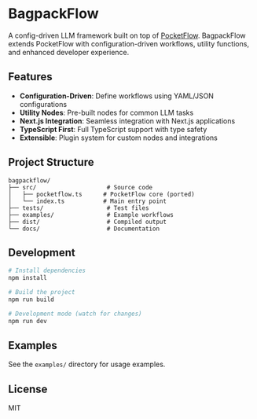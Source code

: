 # BagpackFlow

A config-driven LLM framework built on top of [PocketFlow](https://github.com/The-Pocket/PocketFlow-Typescript). BagpackFlow extends PocketFlow with configuration-driven workflows, utility functions, and enhanced developer experience.

## Features

- **Configuration-Driven**: Define workflows using YAML/JSON configurations
- **Utility Nodes**: Pre-built nodes for common LLM tasks
- **Next.js Integration**: Seamless integration with Next.js applications
- **TypeScript First**: Full TypeScript support with type safety
- **Extensible**: Plugin system for custom nodes and integrations

## Project Structure

```
bagpackflow/
├── src/                    # Source code
│   ├── pocketflow.ts      # PocketFlow core (ported)
│   └── index.ts           # Main entry point
├── tests/                  # Test files
├── examples/               # Example workflows
├── dist/                   # Compiled output
└── docs/                   # Documentation
```

## Development

```bash
# Install dependencies
npm install

# Build the project
npm run build

# Development mode (watch for changes)
npm run dev
```

## Examples

See the `examples/` directory for usage examples.

## License

MIT 